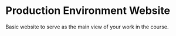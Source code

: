 # Production Environment Website

Basic website to serve as the main view of your work in the course.
